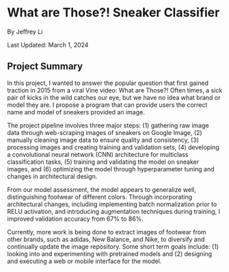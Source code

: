 # What are Those?! Sneaker Classifier 

By Jeffrey Li

Last Updated: March 1, 2024

## Project Summary

In this project, I wanted to answer the popular question that first gained traction in 2015 from a viral Vine video: What are Those?! Often times, a sick pair of kicks in the wild catches our eye, but we have no idea what brand or model they are. I propose a program that can provide users the correct name and model of sneakers provided an image. 

The project pipeline involves three major steps: (1) gathering raw image data through web-scraping images of sneakers on Google Image, (2) manually cleaning image data to ensure quality and consistency, (3) processing images and creating training and validation sets, (4) developing a convolutional neural network (CNN) architecture for multiclass classification tasks, (5) training and validating the model on sneaker images, and (6) optimizing the model through hyperparameter tuning and changes in architectural design. 

From our model assessment, the model appears to generalize well, distinguishing footwear of different colors. Through incorporating architectural changes, including implementing batch normalization prior to RELU activation, and introducing augmentation techniques during training, I improved validation accuracy from 67% to 86%. 

Currently, more work is being done to extract images of footwear from other brands, such as adidas, New Balance, and Nike, to diversify and continually update the image repository. Some short term goals include: (1) looking into and experimenting with pretrained models and (2) designing and executing a web or mobile interface for the model. 


